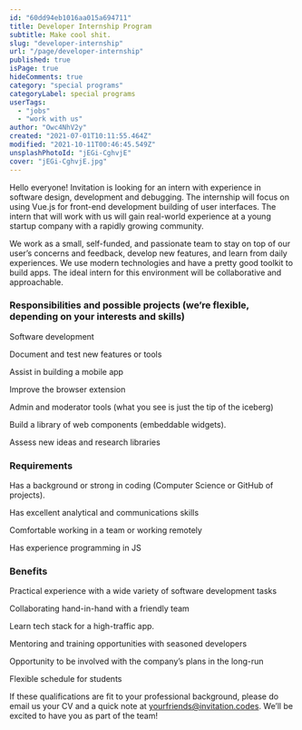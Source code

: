 ```yaml
---
id: "60dd94eb1016aa015a694711"
title: Developer Internship Program
subtitle: Make cool shit.
slug: "developer-internship"
url: "/page/developer-internship"
published: true
isPage: true
hideComments: true
category: "special programs"
categoryLabel: special programs
userTags:
  - "jobs"
  - "work with us"
author: "Owc4NhV2y"
created: "2021-07-01T10:11:55.464Z"
modified: "2021-10-11T00:46:45.549Z"
unsplashPhotoId: "jEGi-CghvjE"
cover: "jEGi-CghvjE.jpg"
---
```

Hello everyone! Invitation is looking for an intern with experience in software design, development and debugging. The internship will focus on using Vue.js for front-end development building of user interfaces. The intern that will work with us will gain real-world experience at a young startup company with a rapidly growing community.

We work as a small, self-funded, and passionate team to stay on top of our user’s concerns and feedback, develop new features, and learn from daily experiences. We use modern technologies and have a pretty good toolkit to build apps. The ideal intern for this environment will be collaborative and approachable.

### Responsibilities and possible projects (we’re flexible, depending on your interests and skills)

Software development

Document and test new features or tools

Assist in building a mobile app

Improve the browser extension

Admin and moderator tools (what you see is just the tip of the iceberg)

Build a library of web components (embeddable widgets).

Assess new ideas and research libraries

### Requirements

Has a background or strong in coding (Computer Science or GitHub of projects).

Has excellent analytical and communications skills

Comfortable working in a team or working remotely

Has experience programming in JS

### Benefits

Practical experience with a wide variety of software development tasks

Collaborating hand-in-hand with a friendly team

Learn tech stack for a high-traffic app.

Mentoring and training opportunities with seasoned developers

Opportunity to be involved with the company’s plans in the long-run

Flexible schedule for students

If these qualifications are fit to your professional background, please do email us your CV and a quick note at yourfriends@invitation.codes. We’ll be excited to have you as part of the team!